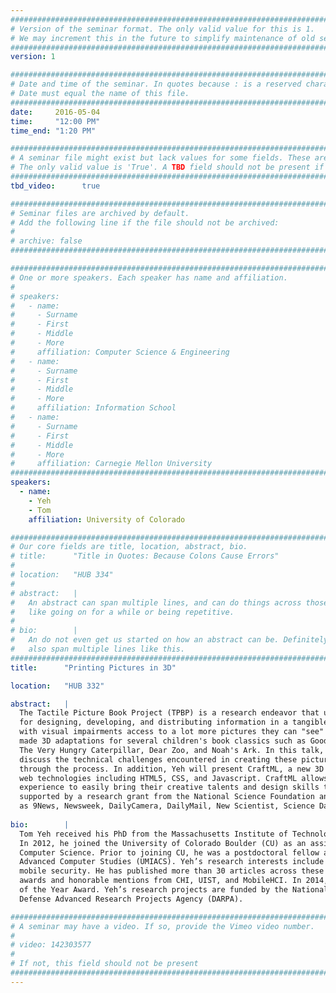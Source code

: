```yaml
---
################################################################################
# Version of the seminar format. The only valid value for this is 1. 
# We may increment this in the future to simplify maintenance of old seminars.
################################################################################
version: 1

################################################################################
# Date and time of the seminar. In quotes because : is a reserved character.
# Date must equal the name of this file.
################################################################################
date:     2016-05-04
time:     "12:00 PM"
time_end: "1:20 PM"

################################################################################
# A seminar file might exist but lack values for some fields. These are 'TBD'. 
# The only valid value is 'True'. A TBD field should not be present if 'False'.
################################################################################
tbd_video:      true

################################################################################
# Seminar files are archived by default.
# Add the following line if the file should not be archived:
#
# archive: false
################################################################################

################################################################################
# One or more speakers. Each speaker has name and affiliation.
#
# speakers:
#   - name: 
#     - Surname
#     - First
#     - Middle
#     - More
#     affiliation: Computer Science & Engineering 
#   - name: 
#     - Surname
#     - First
#     - Middle
#     - More
#     affiliation: Information School 
#   - name: 
#     - Surname
#     - First
#     - Middle
#     - More
#     affiliation: Carnegie Mellon University 
################################################################################
speakers:
  - name:
    - Yeh
    - Tom
    affiliation: University of Colorado

################################################################################
# Our core fields are title, location, abstract, bio.
# title:      "Title in Quotes: Because Colons Cause Errors"
# 
# location:   "HUB 334"
# 
# abstract:   |
#   An abstract can span multiple lines, and can do things across those lines,
#   like going on for a while or being repetitive.
# 
# bio:        |
#   An do not even get us started on how an abstract can be. Definitely can
#   also span multiple lines like this.
################################################################################
title:      "Printing Pictures in 3D"

location:   "HUB 332"

abstract:   |
  The Tactile Picture Book Project (TPBP) is a research endeavor that utilizes 3D printing as a new media platform
  for designing, developing, and distributing information in a tangible format. The mission of TPBP is to give children
  with visual impairments access to a lot more pictures they can "see" by touch and feel. To date, the TPBP team has
  made 3D adaptations for several children's book classics such as Goodnight Moon, Harold and the Purple Crayon,
  The Very Hungry Caterpillar, Dear Zoo, and Noah's Ark. In this talk, Yeh will demonstrate examples of 3D pictures,
  discuss the technical challenges encountered in creating these pictures, and share the many valuable lessons learned
  through the process. In addition, Yeh will present CraftML, a new 3D modeling markup language designed to mimic common
  web technologies including HTML5, CSS, and Javascript. CraftML allows web designers without prior 3D modeling
  experience to easily bring their creative talents and design skills to the domain of 3D modeling. The TPBP is
  supported by a research grant from the National Science Foundation and has appeared in several news outlets such
  as 9News, Newsweek, DailyCamera, DailyMail, New Scientist, Science Daily, and NPR.
  
bio:        |
  Tom Yeh received his PhD from the Massachusetts Institute of Technology for studying vision-based user interfaces.
  In 2012, he joined the University of Colorado Boulder (CU) as an assistant professor in the Department of
  Computer Science. Prior to joining CU, he was a postdoctoral fellow at the University of Maryland Institute for
  Advanced Computer Studies (UMIACS). Yeh’s research interests include 3D printing, big data, citizen science, and
  mobile security. He has published more than 30 articles across these interest areas. He has received best paper
  awards and honorable mentions from CHI, UIST, and MobileHCI. In 2014, he received the Student Affairs Faculty
  of the Year Award. Yeh’s research projects are funded by the National Science Foundation (NSF) and the
  Defense Advanced Research Projects Agency (DARPA).

################################################################################
# A seminar may have a video. If so, provide the Vimeo video number.
#
# video: 142303577
#
# If not, this field should not be present 
################################################################################
---
```

